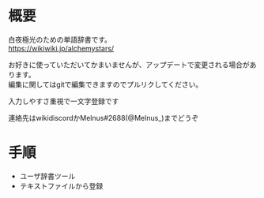 # 概要
白夜極光のための単語辞書です。  
https://wikiwiki.jp/alchemystars/  
  
お好きに使っていただいてかまいませんが、アップデートで変更される場合があります。  
編集に関してはgitで編集できますのでプルリクしてください。  
  
入力しやすさ重視で一文字登録です  
  
連絡先はwikidiscordかMelnus#2688(@Melnus_)までどうぞ

# 手順

- ユーザ辞書ツール  
- テキストファイルから登録  